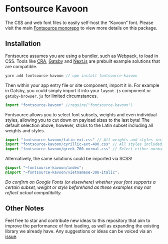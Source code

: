 # Fontsource Kavoon

The CSS and web font files to easily self-host the “Kavoon” font. Please visit the main [Fontsource monorepo](https://github.com/DecliningLotus/fontsource) to view more details on this package.

## Installation

Fontsource assumes you are using a bundler, such as Webpack, to load in CSS. Tools like [CRA](https://create-react-app.dev/), [Gatsby](https://www.gatsbyjs.org/) and [Next.js](https://nextjs.org/) are prebuilt example solutions that are compatible.

```javascript
yarn add fontsource-kavoon // npm install fontsource-kavoon
```

Then within your app entry file or site component, import it in. For example in Gatsby, you could simply import it into your `layout.js` component or `gatsby-browser.js` for limited circumstances.

```javascript
import "fontsource-kavoon" //require("fontsource-kavoon")
```

Fontsource allows you to select font subsets, weights and even individual styles, allowing you to cut down on payload sizes to the last byte! The default selection above, however, sticks to the Latin subset including all weights and styles.

```javascript
import "fontsource-kavoon/latin-ext.css" // All weights and styles included.
import "fontsource-kavoon/cyrillic-ext-400.css" // All styles included.
import "fontsource-kavoon/greek-700-normal.css" // Select either normal or italic.
```

Alternatively, the same solutions could be imported via SCSS!

```scss
@import "~fontsource-kavoon/index";
@import "~fontsource-kavoon/vietnamese-300-italic";
```

_Do confirm on Google Fonts (or elsewhere) whether your font supports a certain subset, weight or style beforehand as these examples may not reflect actual compatibility._

## Other Notes

Feel free to star and contribute new ideas to this repository that aim to improve the performance of font loading, as well as expanding the existing library we already have. Any suggestions or ideas can be voiced via an [issue](https://github.com/DecliningLotus/fontsource/issues).
